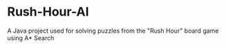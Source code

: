 # Rush-Hour-AI
A Java project used for solving puzzles from the "Rush Hour" board game using A* Search
